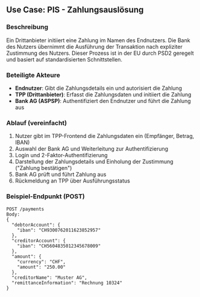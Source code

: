 ## Use Case: PIS - Zahlungsauslösung

### Beschreibung
Ein Drittanbieter initiiert eine Zahlung im Namen des Endnutzers. Die Bank des Nutzers übernimmt die Ausführung der Transaktion nach expliziter Zustimmung des Nutzers. Dieser Prozess ist in der EU durch PSD2 geregelt und basiert auf standardisierten Schnittstellen.

### Beteiligte Akteure
- **Endnutzer**: Gibt die Zahlungsdetails ein und autorisiert die Zahlung
- **TPP (Drittanbieter)**: Erfasst die Zahlungsdaten und initiiert die Zahlung
- **Bank AG (ASPSP)**: Authentifiziert den Endnutzer und führt die Zahlung aus

### Ablauf (vereinfacht)
1. Nutzer gibt im TPP-Frontend die Zahlungsdaten ein (Empfänger, Betrag, IBAN)
2. Auswahl der Bank AG und Weiterleitung zur Authentifizierung
3. Login und 2-Faktor-Authentifizierung
4. Darstellung der Zahlungsdetails und Einholung der Zustimmung ("Zahlung bestätigen")
5. Bank AG prüft und führt Zahlung aus
6. Rückmeldung an TPP über Ausführungsstatus

### Beispiel-Endpunkt (POST)
```
POST /payments
Body:
{
  "debtorAccount": {
    "iban": "CH9300762011623852957"
  },
  "creditorAccount": {
    "iban": "CH5604835012345678009"
  },
  "amount": {
    "currency": "CHF",
    "amount": "250.00"
  },
  "creditorName": "Muster AG",
  "remittanceInformation": "Rechnung 10324"
}
```
